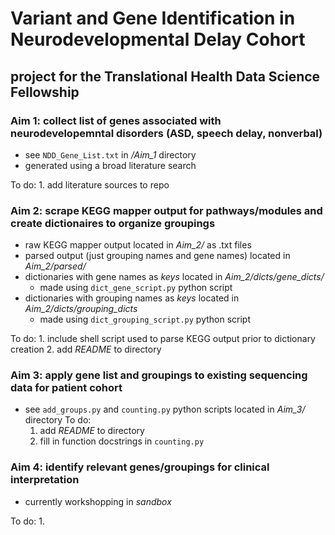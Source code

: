 # Variant and Gene Identification in Neurodevelopmental Delay Cohort 
## project for the Translational Health Data Science Fellowship

### Aim 1: collect list of genes associated with neurodevelopemntal disorders (ASD, speech delay, nonverbal)
- see `NDD_Gene_List.txt` in */Aim_1* directory
- generated using a broad literature search

To do:
	1. add literature sources to repo 
	
### Aim 2: scrape KEGG mapper output for pathways/modules and create dictionaires to organize groupings
- raw KEGG mapper output located in *Aim_2/* as .txt files
- parsed output (just grouping names and gene names) located in *Aim_2/parsed/*
- dictionaries with gene names as *keys* located in *Aim_2/dicts/gene_dicts/*
	- made using `dict_gene_script.py` python script
- dictionaries with grouping names as *keys* located in *Aim_2/dicts/grouping_dicts* 
	- made using `dict_grouping_script.py` python script
	
To do:
	1. include shell script used to parse KEGG output prior to dictionary creation
	2. add *README* to directory

### Aim 3: apply gene list and groupings to existing sequencing data for patient cohort
- see `add_groups.py` and `counting.py` python scripts located in *Aim_3/* directory
To do:
	1. add *README* to directory 
	2. fill in function docstrings in `counting.py`

### Aim 4: identify relevant genes/groupings for clinical interpretation  
- currently workshopping in *sandbox*

To do:
	1. 
